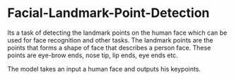 # Facial-Landmark-Point-Detection

Its a task of detecting the landmark points on the human face which can be used for face recognition and other tasks. 
The landmark points are the points that forms a shape of face that describes a person face. These points are eye-brow ends,
nose tip, lip ends, eye ends etc. 



The model takes an input a human face and outputs his keypoints.
